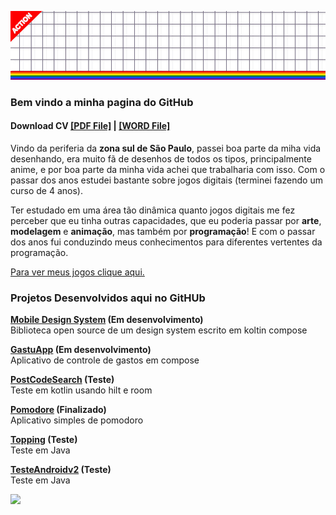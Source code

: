 ![capa github](https://raw.githubusercontent.com/paixaoDev/paixaoDev/master/images/65fzMo.jpeg)  

### Bem vindo a minha pagina do GitHub

#### Download CV [[PDF File]]() | [[WORD File]]()

Vindo da periferia da **zona sul de São Paulo**, passei boa parte da miha vida desenhando, era muito fã de desenhos de todos os tipos, principalmente anime, e por boa parte da minha vida achei que trabalharia com isso. Com o passar dos anos estudei bastante sobre jogos digitais (terminei fazendo um curso de 4 anos). 

Ter estudado em uma área tão dinâmica quanto jogos digitais me fez perceber que eu tinha outras capacidades, que eu poderia passar por **arte**, **modelagem** e **animação**, mas também por **programação**! E com o passar dos anos fui conduzindo meus conhecimentos para diferentes vertentes da programação.

[Para ver meus jogos clique aqui.](https://vini-portifolio.itch.io/)

### Projetos Desenvolvidos aqui no GitHUb

**[Mobile Design System](https://github.com/paixaoDev/MOBILE-Design-System) (Em desenvolvimento)**   
Biblioteca open source de um design system escrito em koltin compose

**[GastuApp](https://github.com/paixaoDev/GastuApp) (Em desenvolvimento)**   
Aplicativo de controle de gastos em compose


**[PostCodeSearch](https://github.com/paixaoDev/PostCodeSearch) (Teste)**   
Teste em kotlin usando hilt e room

**[Pomodore](https://github.com/paixaoDev/pomodore_app) (Finalizado)**   
Aplicativo simples de pomodoro 

**[Topping](https://github.com/paixaoDev/Topping) (Teste)**   
Teste em Java

**[TesteAndroidv2](https://github.com/paixaoDev/TesteAndroidv2) (Teste)**   
Teste em Java

![](https://komarev.com/ghpvc/?username=paixaoDev&color=lightgrey&style=flat-square)
